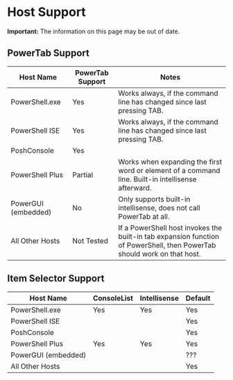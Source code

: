 # Host Support

**Important:**  The information on this page may be out of date.

## PowerTab Support

Host Name | PowerTab Support | Notes
--------- | ---------------- | -----
PowerShell.exe | Yes | Works always, if the command line has changed since last pressing TAB.
PowerShell ISE | Yes | Works always, if the command line has changed since last pressing TAB.
PoshConsole | Yes | 
PowerShell Plus | Partial | Works when expanding the first word or element of a command line. Built-in intellisense afterward.
PowerGUI (embedded) | No | Only supports built-in intellisense, does not call PowerTab at all.
All Other Hosts | Not Tested | If a PowerShell host invokes the built-in tab expansion function of PowerShell, then PowerTab should work on that host.

## Item Selector Support

Host Name | ConsoleList | Intellisense | Default
--------- | ----------- | ------------ | -------
PowerShell.exe | Yes | Yes | Yes
PowerShell ISE |  |  | Yes
PoshConsole |  |  | Yes
PowerShell Plus | Yes | Yes | Yes
PowerGUI (embedded) |  |  | ???
All Other Hosts |  |  | Yes